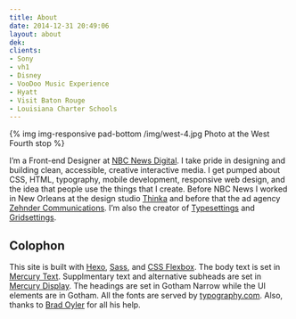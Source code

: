 ```yaml
---
title: About
date: 2014-12-31 20:49:06
layout: about
dek:
clients:
- Sony
- vh1
- Disney
- VooDoo Music Experience
- Hyatt
- Visit Baton Rouge
- Louisiana Charter Schools
---
```


{% img img-responsive pad-bottom /img/west-4.jpg Photo at the West Fourth stop %}

I’m a Front-end Designer at [NBC News Digital](http://www.nbcuni.com/digital/nbc-news-digital/ "NBC News Digital"). I take pride in designing and building clean, accessible, creative interactive media. I get pumped about CSS, HTML, typography, mobile development, responsive web design, and the idea that people use the things that I create. Before NBC News I worked in New Orleans at the design studio [Thinka](http://thinkabig.com/ "Thinka") and before that the ad agency [Zehnder Communications](http://z-comm.com/ "z-comm.com"). I’m also the creator of [Typesettings](http://typesettings.io/ "typesettings.io") and [Gridsettings](https://github.com/ianrose/gridsettings "GitHub").

<h2 class="heading--sub h4">Colophon</h2>

This site is built with [Hexo](http://hexo.io/ "hexo.io"), [Sass](http://sass-lang.com/ "Sass-lang.com"), and [CSS Flexbox](https://developer.mozilla.org/en-US/docs/Web/Guide/CSS/Flexible_boxes "MDN"). The body text is set in [Mercury Text](http://www.typography.com/fonts/mercury-text/overview/ "typography.com"). Supplmentary text and alternative subheads are set in [Mercury Display](http://www.typography.com/fonts/mercury-display/overview/ "typography.com"). The headings are set in Gotham Narrow while the UI elements are in Gotham. All the fonts are served by [typography.com](http://www.typography.com/ "Hoefler & Co"). Also, thanks to [Brad Oyler](http://bradoyler.com "bradoyler.com") for all his help.